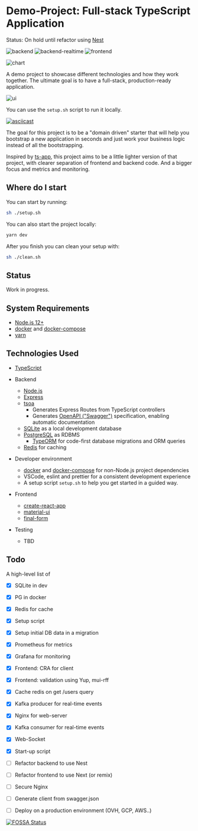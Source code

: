 # Demo-Project: Full-stack TypeScript Application

Status: On hold until refactor using [Nest](https://nestjs.com/)

![backend](https://github.com/Raed667/demo-project/workflows/backend/badge.svg)
![backend-realtime](https://github.com/Raed667/demo-project/workflows/backend-realtime/badge.svg)
![frontend](https://github.com/Raed667/demo-project/workflows/frontend/badge.svg)

![chart](https://i.imgur.com/6ELu2fx.png)

A demo project to showcase different technologies and how they work together.
The ultimate goal is to have a full-stack, production-ready application.

![ui](https://i.imgur.com/W7Armo5.png)

You can use the `setup.sh` script to run it locally.

[![asciicast](https://asciinema.org/a/lKhIcJG0YXbZfvkOpoWtzMUrM.svg)](https://asciinema.org/a/lKhIcJG0YXbZfvkOpoWtzMUrM)

The goal for this project is to be a "domain driven" starter that will help you
bootstrap a new application in seconds and just work your business logic instead of all the bootstrapping.

Inspired by [ts-app](https://github.com/lukeautry/ts-app), this project aims to be a little lighter version of that project, with clearer separation of frontend and backend code. And a bigger focus and metrics and monitoring.

## Where do I start

You can start by running:

```sh
sh ./setup.sh
```

You can also start the project locally:

```sh
yarn dev
```

After you finish you can clean your setup with:

```sh
sh ./clean.sh
```

## Status

Work in progress.

## System Requirements

- [Node.js 12+](https://nodejs.org/en/download/)
- [docker](https://www.docker.com) and [docker-compose](https://docs.docker.com/compose)
- [yarn](https://yarnpkg.com/en)

## Technologies Used

- [TypeScript](http://www.typescriptlang.org/)
- Backend

  - [Node.js](https://nodejs.org)
  - [Express](https://expressjs.com/)
  - [tsoa](https://github.com/lukeautry/tsoa)
    - Generates Express Routes from TypeScript controllers
    - Generates [OpenAPI ("Swagger")](https://swagger.io/docs/specification/about) specification, enabling automatic documentation
  - [SQLite](https://www.sqlite.org/index.html) as a local development database
  - [PostgreSQL](https://www.postgresql.org/) as RDBMS
    - [TypeORM](http://typeorm.io) for code-first database migrations and ORM queries
  - [Redis](https://redis.io/) for caching

- Developer environment

  - [docker](https://www.docker.com/) and [docker-compose](https://docs.docker.com/compose) for non-Node.js project dependencies
  - VSCode, eslint and prettier for a consistent development experience
  - A setup script `setup.sh` to help you get started in a guided way.

- Frontend

  - [create-react-app](https://github.com/facebook/create-react-app)
  - [material-ui](https://material-ui.com/)
  - [final-form](https://github.com/final-form/final-form)

- Testing
  - TBD

## Todo

A high-level list of

- [x] SQLite in dev
- [x] PG in docker
- [x] Redis for cache
- [x] Setup script
- [x] Setup initial DB data in a migration
- [x] Prometheus for metrics
- [x] Grafana for monitoring
- [x] Frontend: CRA for client
- [x] Frontend: validation using Yup, mui-rff
- [x] Cache redis on get /users query
- [x] Kafka producer for real-time events
- [x] Nginx for web-server
- [x] Kafka consumer for real-time events
- [x] Web-Socket
- [x] Start-up script
- [ ] Refactor backend to use Nest
- [ ] Refactor frontend to use Next (or remix)
- [ ] Secure Nginx
- [ ] Generate client from swagger.json
- [ ] Deploy on a production environment (OVH, GCP, AWS..)


[![FOSSA Status](https://app.fossa.com/api/projects/git%2Bgithub.com%2FRaedsLab%2Fdemo-project.svg?type=large)](https://app.fossa.com/projects/git%2Bgithub.com%2FRaedsLab%2Fdemo-project?ref=badge_large)
